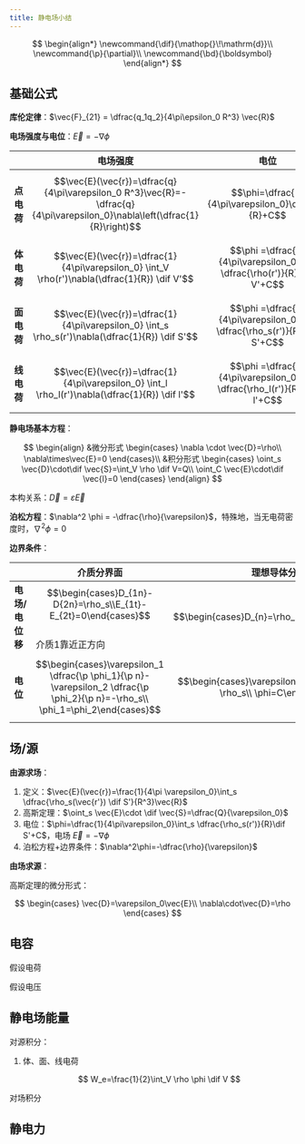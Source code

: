 ```yaml
---
title: 静电场小结
---
```


<!--more-->

$$
\begin{align*}
\newcommand{\dif}{\mathop{}\!\mathrm{d}}\\
\newcommand{\p}{\partial}\\
\newcommand{\bd}{\boldsymbol}
\end{align*}
$$

## 基础公式

**库伦定律**：$\vec{F}_{21} = \dfrac{q_1q_2}{4\pi\epsilon_0 R^3} \vec{R}$

**电场强度与电位**：$\vec{E}=-\nabla\phi$

|        | 电场强度                                                                                                                  | 电位                                                                        |
| ------ | ------------------------------------------------------------------------------------------------------------------------- | --------------------------------------------------------------------------- |
| **点电荷** | $$\vec{E}(\vec{r})=\dfrac{q}{4\pi\varepsilon_0 R^3}\vec{R}=-\dfrac{q}{4\pi\varepsilon_0}\nabla\left(\dfrac{1}{R}\right)$$ | $$\phi=\dfrac{1}{4\pi\varepsilon_0}\dfrac{q}{R}+C$$                         |
| **体电荷** | $$\vec{E}(\vec{r})=\dfrac{1}{4\pi\varepsilon_0} \int_V \rho(r')\nabla(\dfrac{1}{R}) \dif V'$$                             | $$\phi =\dfrac{1}{4\pi\varepsilon_0} \int \dfrac{\rho(r')}{R} \dif V'+C$$   |
| **面电荷** | $$\vec{E}(\vec{r})=\dfrac{1}{4\pi\varepsilon_0} \int_s \rho_s(r')\nabla(\dfrac{1}{R}) \dif S'$$                           | $$\phi =\dfrac{1}{4\pi\varepsilon_0} \int \dfrac{\rho_s(r')}{R} \dif S'+C$$ |
| **线电荷** | $$\vec{E}(\vec{r})=\dfrac{1}{4\pi\varepsilon_0} \int_l \rho_l(r')\nabla(\dfrac{1}{R}) \dif l'$$                           | $$\phi =\dfrac{1}{4\pi\varepsilon_0} \int \dfrac{\rho_l(r')}{R} \dif l'+C$$ |

**静电场基本方程**：

$$
\begin{align}
&微分形式
\begin{cases}
\nabla \cdot \vec{D}=\rho\\
\nabla\times\vec{E}=0
\end{cases}\\
&积分形式
\begin{cases}
\oint_s \vec{D}\cdot\dif \vec{S}=\int_V \rho \dif V=Q\\
\oint_C \vec{E}\cdot\dif \vec{l}=0
\end{cases}
\end{align}
$$

本构关系：$\vec{D}=\varepsilon \vec{E}$

**泊松方程**：$\nabla^2 \phi = -\dfrac{\rho}{\varepsilon}$，特殊地，当无电荷密度时，$\nabla^2 \phi=0$

**边界条件**：

||介质分界面|理想导体分界面|
|---|---|---|
|**电场/电位移**|$$\begin{cases}D_{1n}-D{2n}=\rho_s\\E_{1t}-E_{2t}=0\end{cases}$$<br>介质1靠近正方向|$$\begin{cases}D_{n}=\rho_s\\E_t=0\end{cases}$$
|**电位**|$$\begin{cases}\varepsilon_1 \dfrac{\p \phi_1}{\p n}-\varepsilon_2 \dfrac{\p \phi_2}{\p n}=-\rho_s\\ \phi_1=\phi_2\end{cases}$$|$$\begin{cases}\varepsilon\dfrac{\p\phi}{\p n}=-\rho_s\\ \phi=C\end{cases}$$|

## 场/源

**由源求场**：
1. 定义：$\vec{E}(\vec{r})=\frac{1}{4\pi \varepsilon_0}\int_s \dfrac{\rho_s(\vec{r'}) \dif S'}{R^3}\vec{R}$
2. 高斯定理：$\oint_s \vec{E}\cdot \dif \vec{S}=\dfrac{Q}{\varepsilon_0}$
3. 电位：$\phi=\dfrac{1}{4\pi\varepsilon_0}\int_s \dfrac{\rho_s(r')}{R}\dif S'+C$，电场 $\vec{E}=-\nabla\phi$
4. 泊松方程+边界条件：$\nabla^2\phi=-\dfrac{\rho}{\varepsilon}$

**由场求源**：

高斯定理的微分形式：

$$
\begin{cases}
\vec{D}=\varepsilon_0\vec{E}\\
\nabla\cdot\vec{D}=\rho
\end{cases}
$$

## 电容

假设电荷

假设电压

## 静电场能量

对源积分：

1. 体、面、线电荷

   $$
   W_e=\frac{1}{2}\int_V \rho \phi \dif V
   $$

对场积分

## 静电力


